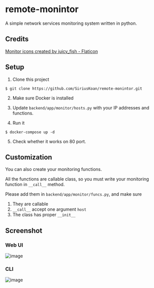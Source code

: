 # remote-monintor
A simple network services monitoring system written in python.

## Credits
<a href="https://www.flaticon.com/free-icons/monitor" title="monitor icons">Monitor icons created by juicy_fish - Flaticon</a>

## Setup
1. Clone this project
```
$ git clone https://github.com/SiriusKoan/remote-monintor.git
```

2. Make sure Docker is installed

3. Update `backend/app/monitor/hosts.py` with your IP addresses and functions.

4. Run it
```
$ docker-compose up -d
```

5. Check whether it works on 80 port.

## Customization
You can also create your monitoring functions.

All the functions are callable class, so you must write your monitoring function in `__call__` method.

Please add them in `backend/app/monitor/funcs.py`, and make sure
1. They are callable
2. `__call__` accept one argument `host`
3. The class has proper `__init__`

## Screenshot
### Web UI
![image](https://user-images.githubusercontent.com/26023540/180340423-064cec57-7bea-45c6-87fd-b79628390969.png)

### CLI
![image](https://user-images.githubusercontent.com/26023540/180774516-dd81fbe3-aa40-4fc2-bb32-fe19dda5dc0e.png)

